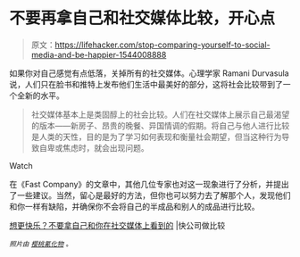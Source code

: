 # 不要再拿自己和社交媒体比较，开心点

> 原文：<https://lifehacker.com/stop-comparing-yourself-to-social-media-and-be-happier-1544008888>

如果你对自己感觉有点低落，关掉所有的社交媒体。心理学家 Ramani Durvasula 说，人们只在脸书和推特上发布他们生活中最美好的部分，这将社会比较带到了一个全新的水平。

> 社交媒体基本上是类固醇上的社会比较。人们在社交媒体上展示自己最渴望的版本——新房子、昂贵的晚餐、异国情调的假期。将自己与他人进行比较是人类的天性，目的是为了学习如何表现和衡量社会期望，但当这种行为导致自卑或焦虑时，就会出现问题。

Watch

在《Fast Company》的文章中，其他几位专家也对这一现象进行了分析，并提出了一些建议。当然，留心是最好的方法，但你也可以努力去了解那个人，发现他们和你一样有缺陷，并确保你不会将自己的半成品和别人的成品进行比较。

[想更快乐？不要拿自己和你在社交媒体上看到的](http://www.fastcompany.com/3027380/want-to-be-happier-stop-comparing-yourself-to-what-you-see-on-social-media) |快公司做比较

*<small>照片由</small>* [*<small>樱桃氰化物</small>*](http://www.flickr.com/photos/35169090@N02/4150075342) <small>。</small>